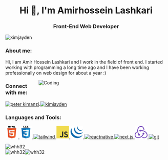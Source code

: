 <h1 align="center">Hi 👋, I'm Amirhossein Lashkari</h1>
<h3 align="center">Front-End Web Developer</h3>
<p align="left"> <img src="https://komarev.com/ghpvc/?username=whh-32&label=Profile%20views&color=0e75b6&style=flat"
        alt="kimjayden" /></p>
<h3 align="left">About me:</h3>
<p align="left">Hi, I am Amir Hossein Lashkari and I work in the field of front end. I started working with programming
    a long time ago and I have been working professionally on web design for about a year :) </p><img align="right"
    alt="Coding" width="400" src="https://miro.medium.com/max/680/0*7Q3yvSIv_t0ioJ-Z.gif" />
<h3 align="left">Connect with me:</h3>
<p align="left">
    <a href="https://www.linkedin.com/in/amirhossein-lashkari-aba561237" target="blank">
        <img align="center"
            src="https://raw.githubusercontent.com/rahuldkjain/github-profile-readme-generator/master/src/images/icons/Social/linked-in-alt.svg"
            alt="peter kimanzi" height="30" width="40" />
    </a>
    <a href="https://www.facebook.com/whh32" target="blank">
        <img align="center"
            src="https://raw.githubusercontent.com/rahuldkjain/github-profile-readme-generator/master/src/images/icons/Social/facebook.svg"
            alt="kimjayden" height="30" width="40" />
    </a>
</p>
<h3 align="left">Languages and Tools:</h3>
<p>
    <a href="https://www.w3.org/html/" target="_blank" rel="noreferrer">
        <img src="https://raw.githubusercontent.com/devicons/devicon/master/icons/html5/html5-original-wordmark.svg"
            alt="html5" width="40" height="40" />
    </a>
    <a href="https://www.w3schools.com/css/" target="_blank" rel="noreferrer">
        <img src="https://raw.githubusercontent.com/devicons/devicon/master/icons/css3/css3-original-wordmark.svg"
            alt="css3" width="40" height="40" />
    </a>
    <a href="https://tailwindcss.com/" target="_blank" rel="noreferrer">
        <img src="https://images.ctfassets.net/qwtm96ostgu1/6IPL07kTimibRpqwaSebB4/5c9b89ea1a9928c5627ef2c1c6bb62bf/tailwind-css-logo.svg"
            alt="tailwind" width="50" />
    </a><a href="https://developer.mozilla.org/en-US/docs/Web/JavaScript" target="_blank" rel="noreferrer">
        <img src="https://raw.githubusercontent.com/devicons/devicon/master/icons/javascript/javascript-original.svg"
            alt="javascript" width="40" height="40" />
    </a>
    <a href="https://jquery.com" target="_blank" rel="noreferrer">
        <img src="https://raw.githubusercontent.com/devicons/devicon/master/icons/jquery/jquery-original.svg"
            alt="jquery" width="40" height="40" />
    </a>
    <a href="https://reactjs.org/" target="_blank" rel="noreferrer">
        <img src="https://reactnative.dev/img/header_logo.svg" alt="reactnative" width="40" height="40" />
    </a>
    <a href="https://nextjs.org/" target="_blank" rel="noreferrer">
        <img src="https://marcbruederlin.gallerycdn.vsassets.io/extensions/marcbruederlin/next-icons/0.0.4/1710496760165/Microsoft.VisualStudio.Services.Icons.Default"
            alt="next.js" height="40" />
    </a>
    <a href="https://redux.js.org" target="_blank" rel="noreferrer">
        <img src="https://raw.githubusercontent.com/devicons/devicon/master/icons/redux/redux-original.svg" alt="redux"
            width="40" height="40" />
    </a>
    <a href="https://git-scm.com/" target="_blank" rel="noreferrer">
        <img src="https://www.vectorlogo.zone/logos/git-scm/git-scm-icon.svg" alt="git" width="40" height="40" />
    </a>
</p>
<p>
    <a href="#">
        <img align="left"
            src="https://github-readme-stats.vercel.app/api/top-langs?username=whh-32&show_icons=true&locale=en&layout=compact"
            alt="whh32" width="495px" />
    </a>
</p>
<p>
    <a href="#">
        <img align="left" src="https://github-readme-stats.vercel.app/api?username=whh-32&show_icons=true&locale=en"
            alt="whh32" />
    </a>
</p>
<p>
    <a href="#">
        <img align="left" src="https://github-readme-streak-stats.herokuapp.com/?user=whh-32&" alt="whh32" />
    </a>
</p>
